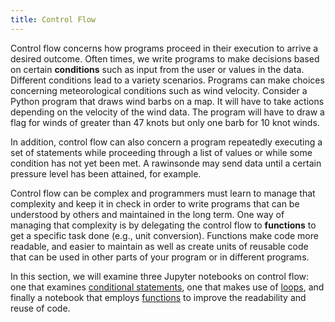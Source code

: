 ```yaml
---
title: Control Flow
---
```


Control flow concerns how programs proceed in their execution to arrive a desired outcome. Often times, we write programs to make decisions based on certain **conditions** such as input from the user or values in the data. Different conditions lead to a variety scenarios. Programs can make choices concerning meteorological conditions such as wind velocity. Consider a Python program that draws wind barbs on a map. It will have to take actions depending on the velocity of the wind data. The program will have to draw a flag for winds of greater than 47 knots but only one barb for 10 knot winds.

In addition, control flow can also concern a program repeatedly executing a set of statements while proceeding through a list of values or while some condition has not yet been met. A rawinsonde may send data until a certain pressure level has been attained, for example.

Control flow can be complex and programmers must learn to manage that complexity and keep it in check in order to write programs that can be understood by others and maintained in the long term. One way of managing that complexity is by delegating the control flow to **functions** to get a specific task done (e.g., unit conversion). Functions make code more readable, and easier to maintain as well as create units of reusable code that can be used in other parts of your program or in different programs.

In this section, we will examine three Jupyter notebooks on control flow: one that examines [conditional statements](http://nbviewer.jupyter.org/github/Unidata/online-python-training/blob/master/notebooks/Conditionals.ipynb), one that makes use of [loops](http://nbviewer.jupyter.org/github/Unidata/online-python-training/blob/master/notebooks/Loops.ipynb), and finally a notebook that employs [functions](http://nbviewer.jupyter.org/github/Unidata/online-python-training/blob/master/notebooks/Functions.ipynb) to improve the readability and reuse of code.
